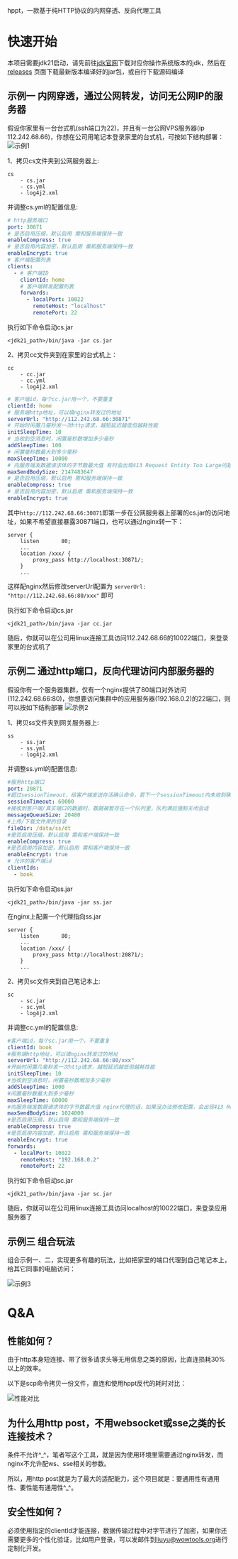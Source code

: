 hppt，一款基于纯HTTP协议的内网穿透、反向代理工具

# 快速开始

本项目需要jdk21启动，请先前往[jdk官网](https://jdk.java.net/21/)下载对应你操作系统版本的jdk，然后在[releases](https://github.com/codingmiao/hppt/releases)
页面下载最新版本编译好的jar包，或自行下载源码编译

## 示例一 内网穿透，通过公网转发，访问无公网IP的服务器

假设你家里有一台台式机(ssh端口为22)，并且有一台公网VPS服务器(ip 112.242.68.66)，你想在公司用笔记本登录家里的台式机，可按如下结构部署：
![示例1](_doc/img/1.jpg)

1、拷贝cs文件夹到公网服务器上:

```
cs
    - cs.jar
    - cs.yml
    - log4j2.xml
```

并调整cs.yml的配置信息:

```yaml
# http服务端口
port: 30871
# 是否启用压缩，默认启用 需和服务端保持一致
enableCompress: true
# 是否启用内容加密，默认启用 需和服务端保持一致
enableEncrypt: true
# 客户端配置列表
clients:
  - # 客户端ID
    clientId: home
    # 客户端转发配置列表
    forwards:
      - localPort: 10022
        remoteHost: "localhost"
        remotePort: 22
```


执行如下命令启动cs.jar

```shell
<jdk21_path>/bin/java -jar cs.jar
```

2、拷贝cc文件夹到在家里的台式机上：

```
cc
    - cc.jar
    - cc.yml
    - log4j2.xml
```

```yaml
# 客户端id，每个cc.jar用一个，不要重复
clientId: home
# 服务端http地址，可以填nginx转发过的地址
serverUrl: "http://112.242.68.66:30871"
# 开始时闲置几毫秒发一次http请求，越短延迟越低但越耗性能
initSleepTime: 10
# 当收到空消息时，闲置毫秒数增加多少毫秒
addSleepTime: 100
# 闲置毫秒数最大到多少毫秒
maxSleepTime: 10000
# 向服务端发数据请求体的字节数最大值 有时会出现413 Request Entity Too Large问题，没办法改nginx的话就用这个值限制
maxSendBodySize: 2147483647
# 是否启用压缩，默认启用 需和服务端保持一致
enableCompress: true
# 是否启用内容加密，默认启用 需和服务端保持一致
enableEncrypt: true

```
其中`http://112.242.68.66:30871`即第一步在公网服务器上部署的cs.jar的访问地址，如果不希望直接暴露30871端口，也可以通过nginx转一下：

```
server {
    listen       80;
    ...
    location /xxx/ {
        proxy_pass http://localhost:30871/;
    }
    ...
```
这样配nginx然后修改serverUrl配置为 `serverUrl: "http://112.242.68.66:80/xxx"` 即可

执行如下命令启动cs.jar

```shell
<jdk21_path>/bin/java -jar cc.jar
```

随后，你就可以在公司用linux连接工具访问112.242.68.66的10022端口，来登录家里的台式机了

## 示例二 通过http端口，反向代理访问内部服务器的
假设你有一个服务器集群，仅有一个nginx提供了80端口对外访问(112.242.68.66:80)，你想要访问集群中的应用服务器(192.168.0.2)的22端口，则可以按如下结构部署
![示例2](_doc/img/2.jpg)

1、拷贝ss文件夹到网关服务器上:

```
ss
    - ss.jar
    - ss.yml
    - log4j2.xml
```

并调整ss.yml的配置信息:

```yaml
#服务http端口
port: 20871
#超过sessionTimeout，给客户端发送存活确认命令，若下一个sessionTimeout内未收到确认，则强制关闭服务
sessionTimeout: 60000
#接收到客户端/真实端口的数据时，数据被暂存在一个队列里，队列满后强制关闭会话
messageQueueSize: 20480
#上传/下载文件用的目录
fileDir: /data/ss/dt
#是否启用压缩，默认启用 需和客户端保持一致
enableCompress: true
#是否启用内容加密，默认启用 需和客户端保持一致
enableEncrypt: true
# 允许的客户端id
clientIds:
  - book

```


执行如下命令启动ss.jar

```shell
<jdk21_path>/bin/java -jar ss.jar
```

在nginx上配置一个代理指向ss.jar
```
server {
    listen       80;
    ...
    location /xxx/ {
        proxy_pass http://localhost:20871/;
    }
    ...
```

2、拷贝sc文件夹到自己笔记本上:

```
sc
    - sc.jar
    - sc.yml
    - log4j2.xml
```

并调整cc.yml的配置信息:

```yaml
#客户端id，每个sc.jar用一个，不要重复
clientId: book
#服务端http地址，可以填nginx转发过的地址
serverUrl: "http://112.242.68.66:80/xxx"
#开始时闲置几毫秒发一次http请求，越短延迟越低但越耗性能
initSleepTime: 10
#当收到空消息时，闲置毫秒数增加多少毫秒
addSleepTime: 1000
#闲置毫秒数最大到多少毫秒
maxSleepTime: 60000
#向服务端发数据请求体的字节数最大值 nginx代理的话，如果没办法修改配置，会出现413 Request Entity Too Large问题，没办法改nginx的话就用这个值限制
maxSendBodySize: 1024000
#是否启用压缩，默认启用 需和服务端保持一致
enableCompress: true
#是否启用内容加密，默认启用 需和服务端保持一致
enableEncrypt: true
forwards:
  - localPort: 10022
    remoteHost: "192.168.0.2"
    remotePort: 22

```


执行如下命令启动sc.jar

```shell
<jdk21_path>/bin/java -jar sc.jar
```

随后，你就可以在公司用linux连接工具访问localhost的10022端口，来登录应用服务器了


## 示例三 组合玩法
组合示例一、二，实现更多有趣的玩法，比如把家里的端口代理到自己笔记本上，给其它同事的电脑访问：

![示例3](_doc/img/3.jpg)


# Q&A
## 性能如何？
由于http本身短连接、带了很多请求头等无用信息之类的原因，比直连损耗30%以上的效率。

以下是scp命令拷贝一份文件，直连和使用hppt反代的耗时对比：

![性能对比](_doc/img/4.jpg)

## 为什么用http post，不用websocket或sse之类的长连接技术？
条件不允许^_^，笔者写这个工具，就是因为使用环境里需要通过nginx转发，而nginx不允许配ws、sse相关的参数。

所以，用http post就是为了最大的适配能力，这个项目就是：要通用性有通用性、要性能有通用性^_^。

## 安全性如何？
必须使用指定的clientId才能连接，数据传输过程中对字节进行了加密，如果你还需要更多的个性化验证，比如用户登录，可以发邮件到[liuyu@wowtools.org](liuyu@wowtools.org)进行定制化开发。


